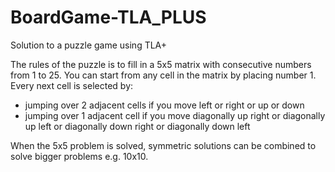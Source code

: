 # BoardGame-TLA_PLUS
 Solution to a puzzle game using TLA+

The rules of the puzzle is to fill in a 5x5 matrix with consecutive numbers from 1 to 25. You can start from any cell in the matrix by placing number 1. Every next cell is selected by:                       

- jumping over 2 adjacent cells if you move left or right or up or down  
- jumping over 1 adjacent cell if you move diagonally up right or diagonally up left or diagonally down right or diagonally down left   

When the 5x5 problem is solved, symmetric solutions can be combined to solve bigger problems e.g. 10x10.

